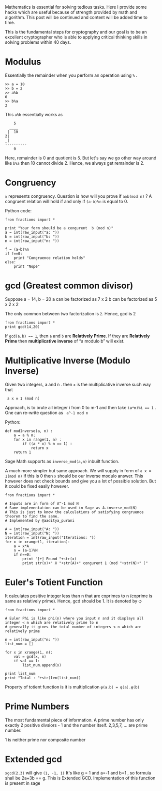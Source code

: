 Mathematics is essential for solving tedious tasks. Here I provide some hacks which are useful because of strength provided by math and algorithm. This post will be continued and content will be added time to time. 

This is the fundamental steps for cryptography and our goal is to be an excellent cryptographer who is able to applying critical thinking skills in solving problems within 40 days. 

# Modulus
Essentially the remainder when you perform an operation using `%` . 
```
>> a = 10
>> b = 2
>> a%b 
0
>> b%a
2
```

This `a%b` essentially works as
```
    5
  ____
 |  10
2|
_|
----------
    0
```
Here, remainder is 0 and quotient is 5. But let's say we go other way around like `b%a` then 10 cannot divide 2. Hence, we always get remainder is 2.

# Congruency
`≅` represents congruency. Question is how will you prove if `a≅b(mod n)` ?
A congruent relation will hold if and only if `(a-b)%n` is equal to 0.

Python code:
```
from fractions import *

print "Your form should be a congurent  b (mod n)"
a = int(raw_input("a: "))
b = int(raw_input("b: "))
n = int(raw_input("n: "))

f = (a-b)%n
if f==0:
	print "Congruence relation holds"
else:
	print "Nope"
```

#  gcd (Greatest common divisor)
Suppose a = 14, b = 20
a can be factorized as 7 x 2
b can be factorized as 5 x 2 x 2

The only common between two factorization is `2`. Hence, gcd is 2

```
from fractions import *
print gcd(14,20)
```

If `gcd(a,b) == 1`, then `a` and `b` are **Relatively Prime**.
If they are **Relatively Prime** then **multiplicative inverse** of “a modulo b” will exist.

# Multiplicative Inverse (Modulo Inverse)
Given two integers, a and n . then `x` is the multiplicative inverse such way that
```
 a x ≡ 1 (mod n) 
```

Approach, is to brute all integer i from 0 to m-1 and then take `(a*n)%i == 1` . One can re-write question as 
` a^-1 mod n`

Python:
```
def modInverse(a, n) : 
    a = a % n; 
    for x in range(1, n) : 
        if ((a * x) % n == 1) : 
            return x 
    return 1
```

Sage Math supports as `inverse_mod(a,n)` inbuilt function.

A much more simpler but same approach. We will supply in form of  `a x ≡ 1(mod n)` if this is 0 then `x` should be our inverse modulo answer. This however does not check bounds and give you a lot of possible solution. But it could be fixed easily however.

```
from fractions import *

# Inputs are in form of A^-1 mod N
# Same implementation can be used in Sage as A.inverse_mod(N)
# This is just to know the calculations of satisfying congruence theorem to find the same.
# Implemented by @aaditya_purani

A = int(raw_input("A: "))
N = int(raw_input("N: "))
iteration = int(raw_input("Iterations: "))
for x in xrange(1, iteration):
    a = x*A
    n = (a-1)%N
    if n==0:
        print "[+] Found "+str(x)
        print str(x)+" X "+str(A)+" congurent 1 (mod "+str(N)+" )"
```

# Euler's Totient Function
It calculates positive integer less than n that are coprimes to n (coprime is same as relatively prime). Hence, gcd should be 1. It is denoted by φ

```
from fractions import *

# Euler Phi is like phi(n) where you input n and it displays all integer < n which are relatively prime to n
# generally it gives the total number of integers < n which are relatively prime

n = int(raw_input("n: "))
list_num = []

for x in xrange(1, n):
	val = gcd(x, n)
	if val == 1:
		list_num.append(x)

print list_num
print "Total : "+str(len(list_num))
```

Property of totient function is it is multiplication `φ(a.b) = φ(a).φ(b)`

# Prime Numbers
The most fundamental piece of information. A prime number has only exactly 2 positive divsiors - 1 and the number itself. 
2,3,5,7, ... are prime number.

1 is neither prime nor composite number

# Extended gcd
`xgcd(2,3)`  will give `(1, -1, 1)` 
It's like g = 1 and a=-1 and b=1 , so formula shall be 2a+3b == g. 
This is Extended GCD. Implementation of this function is present in sage


